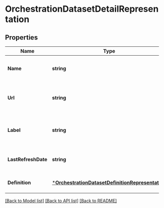 # OrchestrationDatasetDetailRepresentation

## Properties
Name | Type | Description | Notes
------------ | ------------- | ------------- | -------------
**Name** | **string** | A unique identifier for the dataset. | [optional] [default to null]
**Url** | **string** | Resource URL to retrieve the dataset definition. | [optional] [default to null]
**Label** | **string** | The dataset label that&#39;s displayed in the user interface. | [optional] [default to null]
**LastRefreshDate** | **string** | The date of the last data refresh. | [optional] [default to null]
**Definition** | [***OrchestrationDatasetDefinitionRepresentation**](OrchestrationDatasetDefinitionRepresentation.md) |  | [optional] [default to null]

[[Back to Model list]](../README.md#documentation-for-models) [[Back to API list]](../README.md#documentation-for-api-endpoints) [[Back to README]](../README.md)


